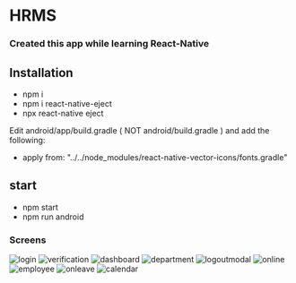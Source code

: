 # HRMS
### Created this app while learning React-Native

## Installation

- npm i
- npm i react-native-eject
- npx react-native eject

Edit android/app/build.gradle ( NOT android/build.gradle ) and add the following:

- apply from: "../../node_modules/react-native-vector-icons/fonts.gradle"

## start

- npm start
- npm run android

### Screens
![login](https://github.com/0xvjay/HRMS/blob/main/images/1.png)
![verification](https://github.com/0xvjay/HRMS/blob/main/images/2.png)
![dashboard](https://github.com/0xvjay/HRMS/blob/main/images/3.png)
![department](https://github.com/0xvjay/HRMS/blob/main/images/4.png)
![logoutmodal](https://github.com/0xvjay/HRMS/blob/main/images/5.png)
![online](https://github.com/0xvjay/HRMS/blob/main/images/6.png)
![employee](https://github.com/0xvjay/HRMS/blob/main/images/7.png)
![onleave](https://github.com/0xvjay/HRMS/blob/main/images/8.png)
![calendar](https://github.com/0xvjay/HRMS/blob/main/images/9.png)
